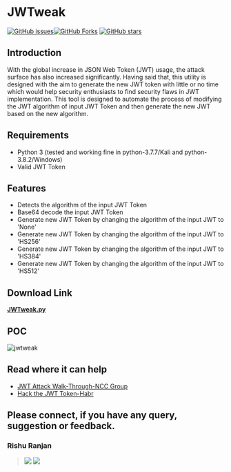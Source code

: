 # JWTweak
[![GitHub issues](https://img.shields.io/github/issues/rishuranjanofficial/JWTweak?label=Contribution&style=plastic)](https://github.com/rishuranjanofficial/JWTweak/issues)[![GitHub Forks](https://img.shields.io/github/issues/rishuranjanofficial/JWTweak?label=Forks&style=plastic)](https://github.com/rishuranjanofficial/JWTweak/fork)
[![GitHub stars](https://img.shields.io/github/stars/rishuranjanofficial/JWTweak?style=social)](https://github.com/rishuranjanofficial/JWTweak/stargazers)

## Introduction
With the global increase in JSON Web Token (JWT) usage, the attack surface has also increased significantly. Having said that, this utility is designed with the aim to generate the new JWT token with little or no time which would help security enthusiasts to find security flaws in JWT implementation. This tool is designed to automate the process of modifying the JWT algorithm of input JWT Token and then generate the new JWT based on the new algorithm.

## Requirements
- Python 3 (tested and working fine in python-3.7.7/Kali and python-3.8.2/Windows)
- Valid JWT Token

## Features
- Detects the algorithm of the input JWT Token 
- Base64 decode the input JWT Token 
- Generate new JWT Token by changing the algorithm of the input JWT to 'None' 
- Generate new JWT Token by changing the algorithm of the input JWT to 'HS256' 
- Generate new JWT Token by changing the algorithm of the input JWT to 'HS384' 
- Generate new JWT Token by changing the algorithm of the input JWT to 'HS512'    

## Download Link 
**[JWTweak.py](https://rishuranjanofficial.github.io/JWTweak/JWTweak.py)**

## POC
![jwtweak](https://user-images.githubusercontent.com/51092706/81257713-9ed91900-9051-11ea-9db1-23ba2ea5b22a.png)

## Read where it can help
- [JWT Attack Walk-Through-NCC Group](https://www.nccgroup.trust/uk/about-us/newsroom-and-events/blogs/2019/january/jwt-attack-walk-through/)
- [Hack the JWT Token-Habr](https://habr.com/en/post/450054/)

## Please connect, if you have any query, suggestion or feedback.

### Rishu Ranjan   
> [![](https://img.shields.io/twitter/follow/tweetit_rrj?style=social)](https://twitter.com/intent/follow?screen_name=tweetit_rrj)   [![](https://static-exp1.licdn.com/sc/h/95o6rrc5ws6mlw6wqzy0xgj7y)](https://www.linkedin.com/in/rishuranjan/)
